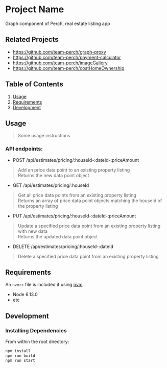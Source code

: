 # Project Name

Graph component of Perch, real estate listing app

## Related Projects

  - https://github.com/team-perch/graph-proxy
  - https://github.com/team-perch/payment-calculator
  - https://github.com/team-perch/imageGallery
  - https://github.com/team-perch/costHomeOwnership

## Table of Contents

1. [Usage](#Usage)
1. [Requirements](#requirements)
1. [Development](#development)

## Usage

> Some usage instructions

### API endpoints:

- POST /api/estimates/pricing/:houseId-:dateId-:priceAmount

> Add an price data point to an existing property listing\
> Returns the new data point object

- GET /api/estimates/pricing/:houseId

> Get all price data points from an existing property listing\
> Returns an array of price data point objects matching the houseId of the property listing

- PUT /api/estimates/pricing/:houseId-:dateId-:priceAmount

> Update a specified price data point from an existing property listing with new data\
> Returns the updated data point object


- DELETE /api/estimates/pricing/:houseId-:dateId

> Delete a specified price data point from an existing property listing

## Requirements

An `nvmrc` file is included if using [nvm](https://github.com/creationix/nvm).

- Node 6.13.0
- etc

## Development

### Installing Dependencies

From within the root directory:

```sh
npm install
npm run build
npm run start
```